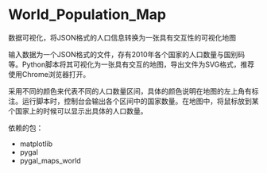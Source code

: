 # World_Population_Map

数据可视化，将JSON格式的人口信息转换为一张具有交互性的可视化地图

输入数据为一个JSON格式的文件，存有2010年各个国家的人口数量与国别码等。Python脚本将其可视化为一张具有交互的地图，导出文件为SVG格式，推荐使用Chrome浏览器打开。

采用不同的颜色来代表不同的人口数量区间，具体的颜色说明在地图的左上角有标注。运行脚本时，控制台会输出各个区间中的国家数量。在地图中，将鼠标放到某个国家上的时候可以显示出具体的人口数量。

依赖的包：

* matplotlib
* pygal
* pygal_maps_world
